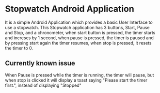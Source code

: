 # Stopwatch Android Application
  It is a simple Android Application which provides a basic User Interface to use a stopwatch.
  This Stopwatch application has 3 buttons, Start, Pause and Stop, and a chronometer, when start button is pressed, the timer starts and increses by
  1 second, when pause is pressed, the timer is paused and by pressing start again the timer resumes, when stop is pressed, it resets the timer to 0.
  
## Currently known issue
  When Pause is pressed while the timer is running, the timer will pause, but when stop is clicked it will display a toast saying "Please start the timer first.",
  instead of displaying "Stopped"
